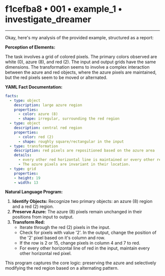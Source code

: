 # f1cefba8 • 001 • example_1 • investigate_dreamer

---
Okay, here's my analysis of the provided example, structured as a report:

**Perception of Elements:**

The task involves a grid of colored pixels. The primary colors observed are white (0), azure (8), and red (2). The input and output grids have the same dimensions. The transformation seems to involve a complex interaction between the azure and red objects, where the azure pixels are maintained, but the red pixels seem to be moved or alternated.

**YAML Fact Documentation:**



```yaml
facts:
  - type: object
    description: large azure region
    properties:
      - color: azure (8)
      - shape: irregular, surrounding the red region
  - type: object
    description: central red region
    properties:
      - color: red (2)
      - shape: roughly square/rectangular in the input
  - type: transformation
    description: red pixels are repositioned based on the azure area
    details:
      - every other red horizontal line is maintained or every other red pixel in the line maintained
      - The azure pixels are invariant in their location.
  - type: grid
    properties:
    - height: 19
    - width: 13
```



**Natural Language Program:**

1.  **Identify Objects:** Recognize two primary objects: an azure (8) region and a red (2) region.
2.  **Preserve Azure:** The azure (8) pixels remain unchanged in their positions from input to output.
3.  **Transform Red:**
    *   Iterate through the red (2) pixels in the input.
    *   Check for pixels with value '2'. In the output, change the position of the '2' pixel based on it's column and row.
    *   If the row is 2 or 15, change pixels in column 4 and 7 to red.
    *   For every other horizontal line of red in the input, maintain every other horizontal red pixel.

This program captures the core logic: preserving the azure and selectively modifying the red region based on a alternating pattern.

